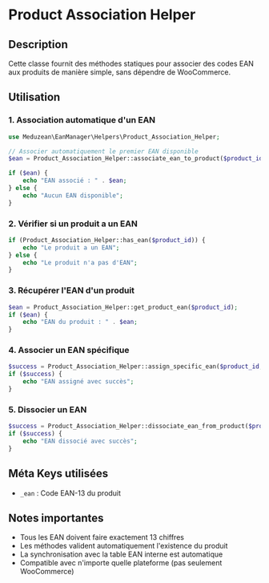 # Product Association Helper

## Description
Cette classe fournit des méthodes statiques pour associer des codes EAN aux produits de manière simple, sans dépendre de WooCommerce.

## Utilisation

### 1. Association automatique d'un EAN
```php
use Meduzean\EanManager\Helpers\Product_Association_Helper;

// Associer automatiquement le premier EAN disponible
$ean = Product_Association_Helper::associate_ean_to_product($product_id);

if ($ean) {
    echo "EAN associé : " . $ean;
} else {
    echo "Aucun EAN disponible";
}
```

### 2. Vérifier si un produit a un EAN
```php
if (Product_Association_Helper::has_ean($product_id)) {
    echo "Le produit a un EAN";
} else {
    echo "Le produit n'a pas d'EAN";
}
```

### 3. Récupérer l'EAN d'un produit
```php
$ean = Product_Association_Helper::get_product_ean($product_id);
if ($ean) {
    echo "EAN du produit : " . $ean;
}
```

### 4. Associer un EAN spécifique
```php
$success = Product_Association_Helper::assign_specific_ean($product_id, '1234567890123');
if ($success) {
    echo "EAN assigné avec succès";
}
```

### 5. Dissocier un EAN
```php
$success = Product_Association_Helper::dissociate_ean_from_product($product_id);
if ($success) {
    echo "EAN dissocié avec succès";
}
```

## Méta Keys utilisées
- `_ean` : Code EAN-13 du produit

## Notes importantes
- Tous les EAN doivent faire exactement 13 chiffres
- Les méthodes valident automatiquement l'existence du produit
- La synchronisation avec la table EAN interne est automatique
- Compatible avec n'importe quelle plateforme (pas seulement WooCommerce)
